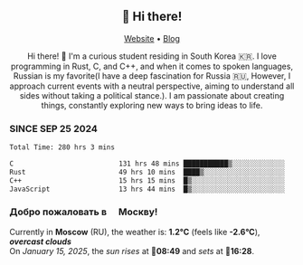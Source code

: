<h2 align="center">👋 Hi there!</h2>
<p align="center">
  <a href="https://urdekcah.ru">Website</a> •
  <a href="https://urdekcah.blog">Blog</a>
</p>

<p align="center">
  Hi there! 👋 I'm a curious student residing in South Korea 🇰🇷. I love programming in Rust, C, and C++, and when it comes to spoken languages, Russian is my favorite(I have a deep fascination for Russia 🇷🇺, However, I approach current events with a neutral perspective, aiming to understand all sides without taking a political stance.). I am passionate about creating things, constantly exploring new ways to bring ideas to life.
</p>

### SINCE SEP 25 2024
<!--START_SECTION:waka-->
<!--LAST_WAKA_UPDATE:2025-01-14 18:27:29-->
```txt
Total Time: 280 hrs 3 mins

C                          131 hrs 48 mins ███████████▒░░░░░░░░░░░░░   45.68 %
Rust                       49 hrs 10 mins  ████▒░░░░░░░░░░░░░░░░░░░░   17.04 %
C++                        15 hrs 15 mins  █▒░░░░░░░░░░░░░░░░░░░░░░░   05.29 %
JavaScript                 13 hrs 44 mins  █▒░░░░░░░░░░░░░░░░░░░░░░░   04.76 %
```
<!--END_SECTION:waka-->

<h3>Добро пожаловать в <img src="https://cdn-icons-png.flaticon.com/512/197/197408.png" width="13"/> Москву!</h3>

<!--START_SECTION:weather:moscow-->
<!--LAST_WEATHER_UPDATE:2025-01-15 09:20:56-->
Currently in **Moscow** (RU), the weather is: **1.2°C** (feels like **-2.6°C**), ***overcast clouds***<br/>
On *January 15, 2025*, the *sun rises* at 🌅**08:49** and *sets* at 🌇**16:28**.
<!--END_SECTION:weather-->
